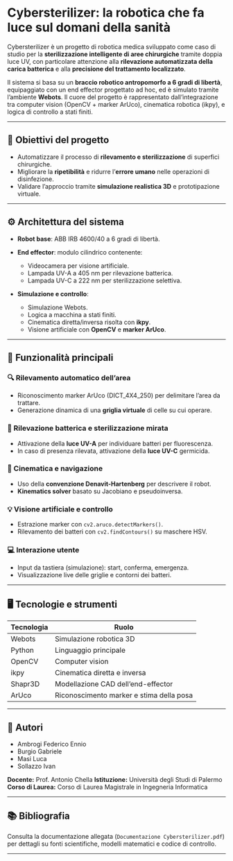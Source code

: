 # Cybersterilizer: la robotica che fa luce sul domani della sanità

Cybersterilizer è un progetto di robotica medica sviluppato come caso di studio per la **sterilizzazione intelligente di aree chirurgiche** tramite doppia luce UV, con particolare attenzione alla **rilevazione automatizzata della carica batterica** e alla **precisione del trattamento localizzato**.

Il sistema si basa su un **braccio robotico antropomorfo a 6 gradi di libertà**, equipaggiato con un end effector progettato ad hoc, ed è simulato tramite l’ambiente **Webots**. Il cuore del progetto è rappresentato dall’integrazione tra computer vision (OpenCV + marker ArUco), cinematica robotica (ikpy), e logica di controllo a stati finiti.

---

## 🔬 Obiettivi del progetto

- Automatizzare il processo di **rilevamento e sterilizzazione** di superfici chirurgiche.
- Migliorare la **ripetibilità** e ridurre l’**errore umano** nelle operazioni di disinfezione.
- Validare l’approccio tramite **simulazione realistica 3D** e prototipazione virtuale.

---

## ⚙️ Architettura del sistema

- **Robot base**: ABB IRB 4600/40 a 6 gradi di libertà.
- **End effector**: modulo cilindrico contenente:
  - Videocamera per visione artificiale.
  - Lampada UV-A a 405 nm per rilevazione batterica.
  - Lampada UV-C a 222 nm per sterilizzazione selettiva.

- **Simulazione e controllo**:
  - Simulazione Webots.
  - Logica a macchina a stati finiti.
  - Cinematica diretta/inversa risolta con **ikpy**.
  - Visione artificiale con **OpenCV** e **marker ArUco**.

---

## 🧠 Funzionalità principali

### 🔍 Rilevamento automatico dell’area
- Riconoscimento marker ArUco (DICT_4X4_250) per delimitare l’area da trattare.
- Generazione dinamica di una **griglia virtuale** di celle su cui operare.

### 🧬 Rilevazione batterica e sterilizzazione mirata
- Attivazione della **luce UV-A** per individuare batteri per fluorescenza.
- In caso di presenza rilevata, attivazione della **luce UV-C** germicida.

### 🧩 Cinematica e navigazione
- Uso della **convenzione Denavit-Hartenberg** per descrivere il robot.
- **Kinematics solver** basato su Jacobiano e pseudoinversa.

### 💡 Visione artificiale e controllo
- Estrazione marker con `cv2.aruco.detectMarkers()`.
- Rilevamento dei batteri con `cv2.findContours()` su maschere HSV.

### 💻 Interazione utente
- Input da tastiera (simulazione): start, conferma, emergenza.
- Visualizzazione live delle griglie e contorni dei batteri.

---

## 🖥️ Tecnologie e strumenti

| Tecnologia | Ruolo |
|------------|-------|
| Webots     | Simulazione robotica 3D |
| Python     | Linguaggio principale |
| OpenCV     | Computer vision |
| ikpy       | Cinematica diretta e inversa |
| Shapr3D    | Modellazione CAD dell’end-effector |
| ArUco      | Riconoscimento marker e stima della posa |

---

## 📎 Autori

- Ambrogi Federico Ennio
- Burgio Gabriele
- Masi Luca
- Sollazzo Ivan

**Docente:** Prof. Antonio Chella
**Istituzione:** Università degli Studi di Palermo
**Corso di Laurea:** Corso di Laurea Magistrale in Ingegneria Informatica

---

## 📚 Bibliografia

Consulta la documentazione allegata (`Documentazione Cybersterilizer.pdf`) per dettagli su fonti scientifiche, modelli matematici e codice di controllo.

---
